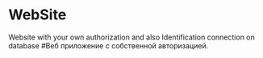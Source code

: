 # WebSite
Website with your own authorization and also Identification connection on database
#Веб приложение с собственной авторизацией.
